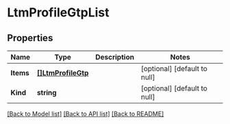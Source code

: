 # LtmProfileGtpList

## Properties
Name | Type | Description | Notes
------------ | ------------- | ------------- | -------------
**Items** | [**[]LtmProfileGtp**](ltm_profile_gtp.md) |  | [optional] [default to null]
**Kind** | **string** |  | [optional] [default to null]

[[Back to Model list]](../README.md#documentation-for-models) [[Back to API list]](../README.md#documentation-for-api-endpoints) [[Back to README]](../README.md)


